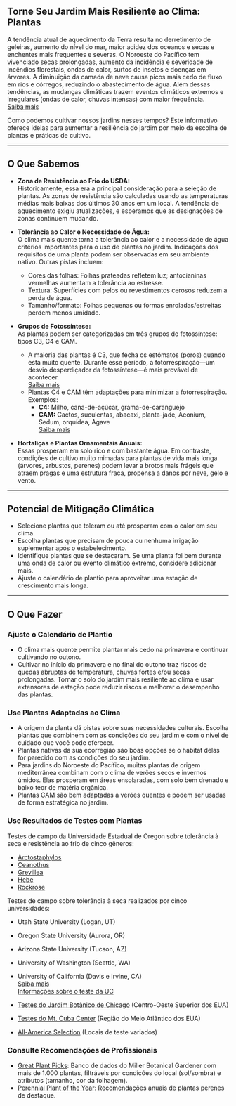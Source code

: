 ## Torne Seu Jardim Mais Resiliente ao Clima: Plantas

A tendência atual de aquecimento da Terra resulta no derretimento de geleiras, aumento do nível do mar, maior acidez dos oceanos e secas e enchentes mais frequentes e severas. O Noroeste do Pacífico tem vivenciado secas prolongadas, aumento da incidência e severidade de incêndios florestais, ondas de calor, surtos de insetos e doenças em árvores. A diminuição da camada de neve causa picos mais cedo de fluxo em rios e córregos, reduzindo o abastecimento de água. Além dessas tendências, as mudanças climáticas trazem eventos climáticos extremos e irregulares (ondas de calor, chuvas intensas) com maior frequência.  
[Saiba mais](https://blogs.oregonstate.edu/occri/oregon-climate-assessments/)

Como podemos cultivar nossos jardins nesses tempos? Este informativo oferece ideias para aumentar a resiliência do jardim por meio da escolha de plantas e práticas de cultivo.

---

## O Que Sabemos

- **Zona de Resistência ao Frio do USDA:**  
  Historicamente, essa era a principal consideração para a seleção de plantas. As zonas de resistência são calculadas usando as temperaturas médias mais baixas dos últimos 30 anos em um local. A tendência de aquecimento exigiu atualizações, e esperamos que as designações de zonas continuem mudando.

- **Tolerância ao Calor e Necessidade de Água:**  
  O clima mais quente torna a tolerância ao calor e a necessidade de água critérios importantes para o uso de plantas no jardim. Indicações dos requisitos de uma planta podem ser observadas em seu ambiente nativo. Outras pistas incluem:  
  - Cores das folhas: Folhas prateadas refletem luz; antocianinas vermelhas aumentam a tolerância ao estresse.  
  - Textura: Superfícies com pelos ou revestimentos cerosos reduzem a perda de água.  
  - Tamanho/formato: Folhas pequenas ou formas enroladas/estreitas perdem menos umidade.

- **Grupos de Fotossíntese:**  
  As plantas podem ser categorizadas em três grupos de fotossíntese: tipos C3, C4 e CAM.  
  - A maioria das plantas é C3, que fecha os estômatos (poros) quando está muito quente. Durante esse período, a fotorrespiração—um desvio desperdiçador da fotossíntese—é mais provável de acontecer.  
    [Saiba mais](https://ripe.illinois.edu/blog/difference-between-c3-and-c4-plants)  
  - Plantas C4 e CAM têm adaptações para minimizar a fotorrespiração. Exemplos:  
    - **C4:** Milho, cana-de-açúcar, grama-de-caranguejo  
    - **CAM:** Cactos, suculentas, abacaxi, planta-jade, Aeonium, Sedum, orquídea, Agave  
    [Saiba mais](https://askabiologist.asu.edu/cam-plants)

- **Hortaliças e Plantas Ornamentais Anuais:**  
  Essas prosperam em solo rico e com bastante água. Em contraste, condições de cultivo muito mimadas para plantas de vida mais longa (árvores, arbustos, perenes) podem levar a brotos mais frágeis que atraem pragas e uma estrutura fraca, propensa a danos por neve, gelo e vento.

---

## Potencial de Mitigação Climática

- Selecione plantas que toleram ou até prosperam com o calor em seu clima.
- Escolha plantas que precisam de pouca ou nenhuma irrigação suplementar após o estabelecimento.
- Identifique plantas que se destacaram. Se uma planta foi bem durante uma onda de calor ou evento climático extremo, considere adicionar mais.
- Ajuste o calendário de plantio para aproveitar uma estação de crescimento mais longa.

---

## O Que Fazer

### Ajuste o Calendário de Plantio

- O clima mais quente permite plantar mais cedo na primavera e continuar cultivando no outono.
- Cultivar no início da primavera e no final do outono traz riscos de quedas abruptas de temperatura, chuvas fortes e/ou secas prolongadas. Tornar o solo do jardim mais resiliente ao clima e usar extensores de estação pode reduzir riscos e melhorar o desempenho das plantas.

### Use Plantas Adaptadas ao Clima

- A origem da planta dá pistas sobre suas necessidades culturais. Escolha plantas que combinem com as condições do seu jardim e com o nível de cuidado que você pode oferecer.
- Plantas nativas da sua ecorregião são boas opções se o habitat delas for parecido com as condições do seu jardim.
- Para jardins do Noroeste do Pacífico, muitas plantas de origem mediterrânea combinam com o clima de verões secos e invernos úmidos. Elas prosperam em áreas ensolaradas, com solo bem drenado e baixo teor de matéria orgânica.
- Plantas CAM são bem adaptadas a verões quentes e podem ser usadas de forma estratégica no jardim.

### Use Resultados de Testes com Plantas


Testes de campo da Universidade Estadual de Oregon sobre tolerância à seca e resistência ao frio de cinco gêneros:

- [Arctostaphylos](https://agsci.oregonstate.edu/arctostaphylos-manzanita-evaluation-western-oregon)
- [Ceanothus](https://agsci.oregonstate.edu/ceanothus-evaluation-landscapes-western-oregon)
- [Grevillea](https://agsci.oregonstate.edu/evaluating-grevillea-western-oregon)
- [Hebe](https://agsci.oregonstate.edu/hebe-landscape-evaluation)
- [Rockrose](https://agsci.oregonstate.edu/rockrose-cistus-spp-and-halimium-spp-evaluation-western-oregon)


Testes de campo sobre tolerância à seca realizados por cinco universidades:

- Utah State University (Logan, UT)
- Oregon State University (Aurora, OR)
- Arizona State University (Tucson, AZ)
- University of Washington (Seattle, WA)
- University of California (Davis e Irvine, CA)  
  [Saiba mais](https://botanicgardens.uw.edu/science-conservation/climate-ready-plants/)  
  [Informações sobre o teste da UC](https://ucanr.edu/sites/UCLPIT/)


- [Testes do Jardim Botânico de Chicago](https://my.chicagobotanic.org/category/science_conservation/plant_evaluation/) (Centro-Oeste Superior dos EUA)
- [Testes do Mt. Cuba Center](https://mtcubacenter.org/research/trial-garden/) (Região do Meio Atlântico dos EUA)
- [All-America Selection](https://all-americaselections.org/about-aas-winners/) (Locais de teste variados)

### Consulte Recomendações de Profissionais

- [Great Plant Picks](https://greatplantpicks.org/): Banco de dados do Miller Botanical Gardener com mais de 1.000 plantas, filtráveis por condições do local (sol/sombra) e atributos (tamanho, cor da folhagem).
- [Perennial Plant of the Year](https://perennialplant.org/page/PPOY): Recomendações anuais de plantas perenes de destaque.
